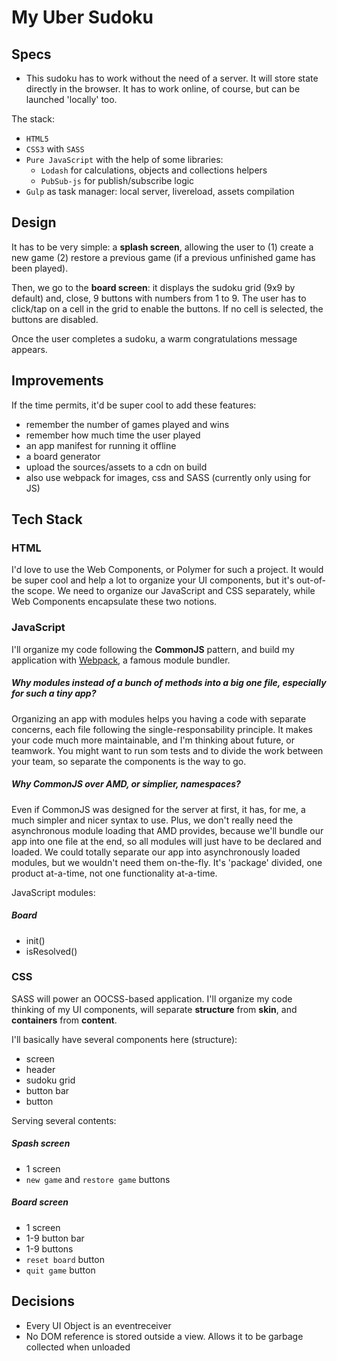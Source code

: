 # My Uber Sudoku

## Specs

- This sudoku has to work without the need of a server. It will store state directly in the browser. It has to work online, of course, but can be launched 'locally' too.

The stack:  

- `HTML5`  
- `CSS3` with `SASS`  
- `Pure JavaScript` with the help of some libraries:  
  * `Lodash` for calculations, objects and collections helpers  
  * `PubSub-js` for publish/subscribe logic  
- `Gulp` as task manager: local server, livereload, assets compilation


## Design

It has to be very simple: a **splash screen**, allowing the user to (1) create a new game (2) restore a previous game (if a previous unfinished game has been played).

Then, we go to the **board screen**: it displays the sudoku grid (9x9 by default) and, close, 9 buttons with numbers from 1 to 9.
The user has to click/tap on a cell in the grid to enable the buttons. If no cell is selected, the buttons are disabled.

Once the user completes a sudoku, a warm congratulations message appears.

## Improvements

If the time permits, it'd be super cool to add these features:

- remember the number of games played and wins
- remember how much time the user played
- an app manifest for running it offline
- a board generator
- upload the sources/assets to a cdn on build
- also use webpack for images, css and SASS (currently only using for JS)

## Tech Stack

### HTML

I'd love to use the Web Components, or Polymer for such a project. It would be super cool and help a lot to organize your UI components, but it's out-of-the scope. We need to organize our JavaScript and CSS separately, while Web Components encapsulate these two notions.

### JavaScript

I'll organize my code following the **CommonJS** pattern, and build my application with [Webpack](http://webpack.github.io/), a famous module bundler.

##### Why modules instead of a bunch of methods into a big one file, especially for such a tiny app?
Organizing an app with modules helps you having a code with separate concerns, each file following the single-responsability principle. It makes your code much more maintainable, and I'm thinking about future, or teamwork. You might want to run som tests and to divide the work between your team, so separate the components is the way to go.

##### Why CommonJS over AMD, or simplier, namespaces?
Even if CommonJS was designed for the server at first, it has, for me, a much simpler and nicer syntax to use. Plus, we don't really need the asynchronous module loading that AMD provides, because we'll bundle our app into one file at the end, so all modules will just have to be declared and loaded. We could totally separate our app into asynchronously loaded modules, but we wouldn't need them on-the-fly. It's 'package' divided, one product at-a-time, not one functionality at-a-time.

JavaScript modules:



##### Board
- init()
- isResolved()

### CSS

SASS will power an OOCSS-based application. I'll organize my code thinking of my UI components, will separate **structure** from **skin**, and **containers** from **content**.

I'll basically have several components here (structure):

- screen
- header
- sudoku grid
- button bar
- button

Serving several contents:

##### Spash screen
- 1 screen
- `new game` and `restore game` buttons

##### Board screen
- 1 screen
- 1-9 button bar
- 1-9 buttons
- `reset board` button
- `quit game` button

## Decisions
- Every UI Object is an eventreceiver
- No DOM reference is stored outside a view. Allows it to be garbage collected when unloaded 